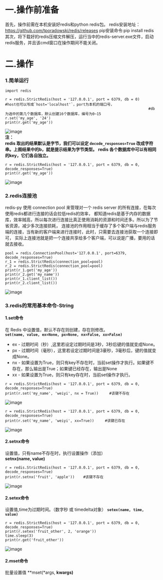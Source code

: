 # 一.操作前准备
首先，操作前需在本机安装好redis和python redis包。
redis安装地址：https://github.com/tporadowski/redis/releases
pip安装命令:pip install redis
其次，将下载好的redis压缩文件解压，运行当中的redis-server.exe文件，启动redis服务，并且该cmd窗口在操作期间不能关闭。

# 二.操作
### 1.简单运行
```
import redis

r = redis.StrictRedis(host = '127.0.0.1', port = 6379, db = 0)    #host也可以写成`host='localhost'`，port为本机的端口号，
                                                                  #db为选中的第几个数据库，默认创建16个数据库，编号为0~15
r.set('my_age', '24')
print(r.get('my_age'))
```
![image](https://user-images.githubusercontent.com/96570699/173307976-92db3ea2-ede6-460b-a353-59b0140cb9db.png)  
**注：**  
**redis 取出的结果默认是字节，我们可以设定 `decode_responses=True` 改成字符串。上图结果中的b，就是提示结果为字节类型。** 
**redis 各个数据库中可以有相同的key，它们各自独立。**
```
r = redis.StrictRedis(host = '127.0.0.1', port = 6379, db = 0, decode_responses=True)
print(r.get('my_age'))
```
![image](https://user-images.githubusercontent.com/96570699/173308339-38940cda-3929-4f58-972f-0c9669426f17.png)  

### 2.redis连接池
redis-py 使用 connection pool 来管理对一个 redis server 的所有连接，在每次使用redis都进行连接的话会拉低redis的效率，
都知道redis是基于内存的数据库，效率贼高，所以每次进行连接比真正使用消耗的资源和时间还多。所以为了节省资源，减少多次连接损耗，
连接池的作用相当于缓存了多个客户端与redis服务端的连接，当有新的客户端来进行连接时，此时，只需要去连接池获取一个连接即可，
实际上连接池就是把一个连接共享给多个客户端，可以说是广播，要用的话就去接收。  
```
pool = redis.ConnectionPool(host='127.0.0.1', port=6379, decode_responses=True)
r_1 = redis.StrictRedis(connection_pool=pool)
r_2 = redis.StrictRedis(connection_pool=pool)
print(r_1.get('my_age'))
print(r_2.get('my_name'))
print(r_1.client_list())
print(r_2.client_list())
```
![image](https://user-images.githubusercontent.com/96570699/173310824-70ee6e2d-84b0-4e5e-81cc-8abad49bfa74.png)  

### 3.redis的常用基本命令-String
#### 1.set命令
在 Redis 中设置值，默认不存在则创建，存在则修改。  
**`set(name, value, ex=None, px=None, nx=False, xx=False)`**  
- ex - 过期时间（秒）,这里若设定过期时间是3秒，3秒后键的值就变成None。
- px - 过期时间（毫秒），这里若设定过期时间是3豪秒，3毫秒后，键的值就变成None。
- nx - 如果设置为True，则只有key不存在时，当前set操作才执行。如果键不存在，那么输出是True；如果键已经存在，输出是None
- xx - 如果设置为True，则只有key存在时，当前set操作才执行。
```
r = redis.StrictRedis(host = '127.0.0.1', port = 6379, db = 0, decode_responses=True)
print(r.set('my_name', 'weiyi', nx = True))     #该键不存在
```
![image](https://user-images.githubusercontent.com/96570699/173321096-3da16791-195a-4714-9857-dbdaf11e241d.png)  
```
r = redis.StrictRedis(host = '127.0.0.1', port = 6379, db = 0, decode_responses=True)
print(r.set('my_name', 'weiyi', xx=True))     #该键已存在
```
![image](https://user-images.githubusercontent.com/96570699/173321694-7395f783-d11e-4f0a-b2aa-e111e0337cae.png)

#### 2.setnx命令
设置值，只有name不存在时，执行设置操作（添加）  
**setnx(name, value)**
```
r = redis.StrictRedis(host = '127.0.0.1', port = 6379, db = 0, decode_responses=True)
print(r.setnx('fruit', 'apple'))    #该键不存在
```
![image](https://user-images.githubusercontent.com/96570699/173323644-dc68528f-849e-4913-a943-f041783c2ae3.png)    
#### 2.setex命令
设置值,time为过期时间。（数字秒 或 timedelta对象）
**`setex(name, time, value)`**
```
r = redis.StrictRedis(host = '127.0.0.1', port = 6379, db = 0, decode_responses=True)
print(r.setex('fruit_other', 2, 'orange')) 
time.sleep(3)
print(r.get('fruit_other'))
```
![image](https://user-images.githubusercontent.com/96570699/173324597-1063f6d9-0f29-4084-8053-ef70f0a656cc.png)  
#### 2.mset命令
批量设置值
**mset(*args, **kwargs)**
```

```
